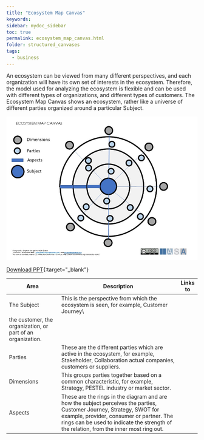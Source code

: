 ```yaml
---
title: "Ecosystem Map Canvas"
keywords: 
sidebar: mydoc_sidebar
toc: true
permalink: ecosystem_map_canvas.html
folder: structured_canvases
tags: 
  - business
---
```


An ecosystem can be viewed from many different perspectives, and each organization will have its own set of interests in the ecosystem. Therefore, the model used for analyzing the ecosystem is flexible and can be used with different types of organizations, and different types of customers. The Ecosystem Map Canvas shows an ecosystem, rather like a universe of different parties organized around a particular Subject.​

![image001](media/ecosystem_map_canvas_001.jpg)

[Download PPT](media/ppt/ecosystem_map_canvas.ppt){:target="_blank"}

| Area | Description | Links to |
| --- | --- | --- |
| The Subject | This is the perspective from which the ecosystem is seen, for example, Customer Journey​\
the customer, the organization, or part of an organization. |   |
| Parties | These are the different parties which are active in the ecosystem, for example, Stakeholder, Collaboration​ actual companies, customers or suppliers. ​ |   |
| Dimensions | This groups parties together based on a common characteristic, for example, Strategy, PESTEL​ industry or market sector​. |   |
| Aspects | These are the rings in the diagram and are how the subject perceives the parties, Customer Journey, Strategy, SWOT​ for example, provider, consumer or partner. The rings can be used to indicate the ​strength of the relation, from the inner most ring out.​ |
